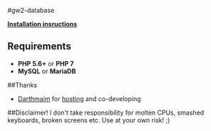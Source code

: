 #gw2-database

**[Installation insructions](https://github.com/codemasher/gw2-database/issues/5#issuecomment-203640540)**

## Requirements
- **PHP 5.6+** or **PHP 7**
- **MySQL** or **MariaDB**

##Thanks
- [Darthmaim](https://github.com/darthmaim) for [hosting](http://gw2wbot.darthmaim.de/smiley/) and co-developing

##Disclaimer!
I don't take responsibility for molten CPUs, smashed keyboards, broken screens etc. Use at your own risk! ;)
